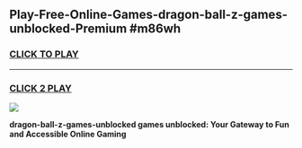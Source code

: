 
## Play-Free-Online-Games-dragon-ball-z-games-unblocked-Premium #m86wh
<h3>
<a href="https://premium.freeplayer.one?title=dragon-ball-z-games-unblocked&ref=8M">CLICK TO PLAY</a></h3>
<hr>

<h3>
<a href="https://premium.freeplayer.one?title=dragon-ball-z-games-unblocked&ref=8M">CLICK 2 PLAY</a>
  
</h3>

<a href="https://premium.freeplayer.one?title=dragon-ball-z-games-unblocked&ref=8M"><img src="https://clearcache.store/games.png"></a>


**dragon-ball-z-games-unblocked games unblocked: Your Gateway to Fun and Accessible Online Gaming**
